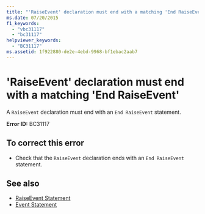 ```yaml
---
title: "'RaiseEvent' declaration must end with a matching 'End RaiseEvent'"
ms.date: 07/20/2015
f1_keywords: 
  - "vbc31117"
  - "bc31117"
helpviewer_keywords: 
  - "BC31117"
ms.assetid: 1f922880-de2e-4ebd-9968-bf1ebac2aab7
---
```

# 'RaiseEvent' declaration must end with a matching 'End RaiseEvent'
A `RaiseEvent` declaration must end with an `End RaiseEvent` statement.  
  
 **Error ID:** BC31117  
  
## To correct this error  
  
- Check that the `RaiseEvent` declaration ends with an `End RaiseEvent` statement.  
  
## See also

- [RaiseEvent Statement](../../visual-basic/language-reference/statements/raiseevent-statement.md)
- [Event Statement](../../visual-basic/language-reference/statements/event-statement.md)
